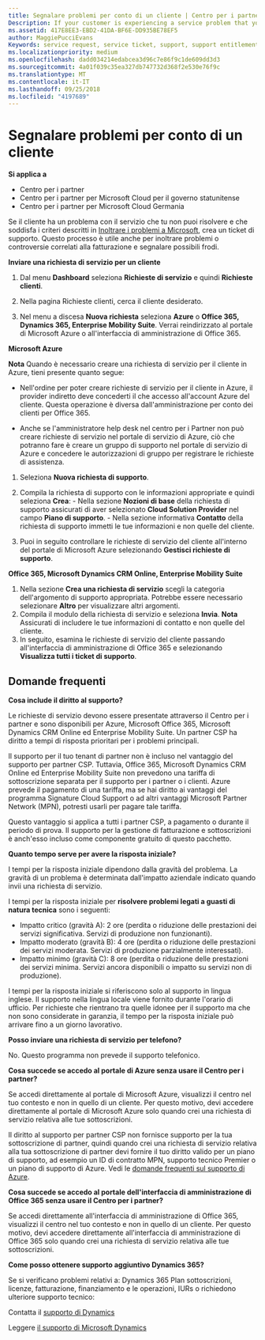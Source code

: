 ```yaml
---
title: Segnalare problemi per conto di un cliente | Centro per i partner
Description: If your customer is experiencing a service problem that you can''t resolve, and that meets the criteria described in Escalate problems to Microsoft, file a support ticket for them.
ms.assetid: 417E8EE3-EBD2-41DA-BF6E-DD935BE78EF5
author: MaggiePucciEvans
Keywords: service request, service ticket, support, support entitlement, aobo, Azure aobo
ms.localizationpriority: medium
ms.openlocfilehash: dadd034214edabcea3d96c7e86f9c1de609dd3d3
ms.sourcegitcommit: 4a01f039c35ea327db747732d368f2e530e76f9c
ms.translationtype: MT
ms.contentlocale: it-IT
ms.lasthandoff: 09/25/2018
ms.locfileid: "4197689"
---
```

# <a name="report-problems-on-behalf-of-a-customer"></a>Segnalare problemi per conto di un cliente

**Si applica a**

-  Centro per i partner
-  Centro per i partner per Microsoft Cloud per il governo statunitense
-  Centro per i partner per Microsoft Cloud Germania

Se il cliente ha un problema con il servizio che tu non puoi risolvere e che soddisfa i criteri descritti in [Inoltrare i problemi a Microsoft](escalate-problems-to-microsoft.md), crea un ticket di supporto. Questo processo è utile anche per inoltrare problemi o controversie correlati alla fatturazione e segnalare possibili frodi.

**Inviare una richiesta di servizio per un cliente**

1.  Dal menu **Dashboard** seleziona **Richieste di servizio** e quindi **Richieste clienti**. 

2.  Nella pagina Richieste clienti, cerca il cliente desiderato.

3.  Nel menu a discesa **Nuova richiesta** seleziona **Azure** o **Office 365, Dynamics 365, Enterprise Mobility Suite**. Verrai reindirizzato al portale di Microsoft Azure o all'interfaccia di amministrazione di Office 365.

**Microsoft Azure**

**Nota** Quando è necessario creare una richiesta di servizio per il cliente in Azure, tieni presente quanto segue:

- Nell'ordine per poter creare richieste di servizio per il cliente in Azure, il provider indiretto deve concederti il che accesso all'account Azure del cliente. Questa operazione è diversa dall'amministrazione per conto dei clienti per Office 365. 

- Anche se l'amministratore help desk nel centro per i Partner non può creare richieste di servizio nel portale di servizio di Azure, ciò che potranno fare è creare un gruppo di supporto nel portale di servizio di Azure e concedere le autorizzazioni di gruppo per registrare le richieste di assistenza.

1.  Seleziona **Nuova richiesta di supporto**.
2.  Compila la richiesta di supporto con le informazioni appropriate e quindi seleziona **Crea**:
        -   Nella sezione **Nozioni di base** della richiesta di supporto assicurati di aver selezionato **Cloud Solution Provider** nel campo **Piano di supporto**.
        -   Nella sezione informativa **Contatto** della richiesta di supporto immetti le tue informazioni e non quelle del cliente.

3.  Puoi in seguito controllare le richieste di servizio del cliente all'interno del portale di Microsoft Azure selezionando **Gestisci richieste di supporto**.



**Office 365, Microsoft Dynamics CRM Online, Enterprise Mobility Suite**

1. Nella sezione **Crea una richiesta di servizio** scegli la categoria dell'argomento di supporto appropriata. Potrebbe essere necessario selezionare **Altro** per visualizzare altri argomenti.    
2. Compila il modulo della richiesta di servizio e seleziona **Invia**.
    **Nota**  Assicurati di includere le tue informazioni di contatto e non quelle del cliente.
3. In seguito, esamina le richieste di servizio del cliente passando all'interfaccia di amministrazione di Office 365 e selezionando **Visualizza tutti i ticket di supporto**.

## <a name="faq"></a>Domande frequenti


**Cosa include il diritto al supporto?**

Le richieste di servizio devono essere presentate attraverso il Centro per i partner e sono disponibili per Azure, Microsoft Office 365, Microsoft Dynamics CRM Online ed Enterprise Mobility Suite. Un partner CSP ha diritto a tempi di risposta prioritari per i problemi principali.

Il supporto per il tuo tenant di partner non è incluso nel vantaggio del supporto per partner CSP. Tuttavia, Office 365, Microsoft Dynamics CRM Online ed Enterprise Mobility Suite non prevedono una tariffa di sottoscrizione separata per il supporto per i partner o i clienti. Azure prevede il pagamento di una tariffa, ma se hai diritto ai vantaggi del programma Signature Cloud Support o ad altri vantaggi Microsoft Partner Network (MPN), potresti usarli per pagare tale tariffa.

Questo vantaggio si applica a tutti i partner CSP, a pagamento o durante il periodo di prova. Il supporto per la gestione di fatturazione e sottoscrizioni è anch'esso incluso come componente gratuito di questo pacchetto.

**Quanto tempo serve per avere la risposta iniziale?**

I tempi per la risposta iniziale dipendono dalla gravità del problema. La gravità di un problema è determinata dall'impatto aziendale indicato quando invii una richiesta di servizio.

I tempi per la risposta iniziale per **risolvere problemi legati a guasti di natura tecnica** sono i seguenti:

-   Impatto critico (gravità A): 2 ore (perdita o riduzione delle prestazioni dei servizi significativa. Servizi di produzione non funzionanti).
-   Impatto moderato (gravità B): 4 ore (perdita o riduzione delle prestazioni dei servizi moderata. Servizi di produzione parzialmente interessati).
-   Impatto minimo (gravità C): 8 ore (perdita o riduzione delle prestazioni dei servizi minima. Servizi ancora disponibili o impatto su servizi non di produzione).

I tempi per la risposta iniziale si riferiscono solo al supporto in lingua inglese. Il supporto nella lingua locale viene fornito durante l'orario di ufficio.
Per richieste che rientrano tra quelle idonee per il supporto ma che non sono considerate in garanzia, il tempo per la risposta iniziale può arrivare fino a un giorno lavorativo.

**Posso inviare una richiesta di servizio per telefono?**

No. Questo programma non prevede il supporto telefonico.

**Cosa succede se accedo al portale di Azure senza usare il Centro per i partner?**

Se accedi direttamente al portale di Microsoft Azure, visualizzi il centro nel tuo contesto e non in quello di un cliente. Per questo motivo, devi accedere direttamente al portale di Microsoft Azure solo quando crei una richiesta di servizio relativa alle tue sottoscrizioni.

Il diritto al supporto per partner CSP non fornisce supporto per la tua sottoscrizione di partner, quindi quando crei una richiesta di servizio relativa alla tua sottoscrizione di partner devi fornire il tuo diritto valido per un piano di supporto, ad esempio un ID di contratto MPN, supporto tecnico Premier o un piano di supporto di Azure. Vedi le [domande frequenti sul supporto di Azure](http://go.microsoft.com/fwlink/?LinkId=717532).

**Cosa succede se accedo al portale dell'interfaccia di amministrazione di Office 365 senza usare il Centro per i partner?**

Se accedi direttamente all'interfaccia di amministrazione di Office 365, visualizzi il centro nel tuo contesto e non in quello di un cliente. Per questo motivo, devi accedere direttamente all'interfaccia di amministrazione di Office 365 solo quando crei una richiesta di servizio relativa alle tue sottoscrizioni.

**Come posso ottenere supporto aggiuntivo Dynamics 365?**

 Se si verificano problemi relativi a: Dynamics 365 Plan sottoscrizioni, licenze, fatturazione, finanziamento e le operazioni, IURs o richiedono ulteriore supporto tecnico:
 
Contatta il [supporto di Dynamics](https://docs.microsoft.com/dynamics365/customer-engagement/admin/contact-technical-support)

Leggere [il supporto di Microsoft Dynamics](https://support.microsoft.com/help/4052881/faq-microsoft-dynamics-365-for-unified-operations-iur)



